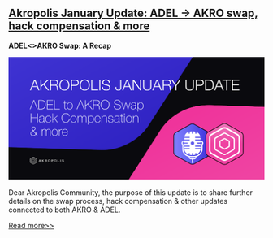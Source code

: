 ## [Akropolis January Update: ADEL -> AKRO swap, hack compensation & more](https://medium.com/akropolis/akropolis-january-update-adel-akro-swap-hack-compensation-more-4bb78a728c1d)

**ADEL<>AKRO Swap: A Recap**

<img src="/images/blog/adelakroswap.png" alt="drawing" />

Dear Akropolis Community, the purpose of this update is to share further details on the swap process, hack compensation & other updates connected to both AKRO & ADEL.

[Read more>>](https://medium.com/akropolis/akropolis-january-update-adel-akro-swap-hack-compensation-more-4bb78a728c1d)